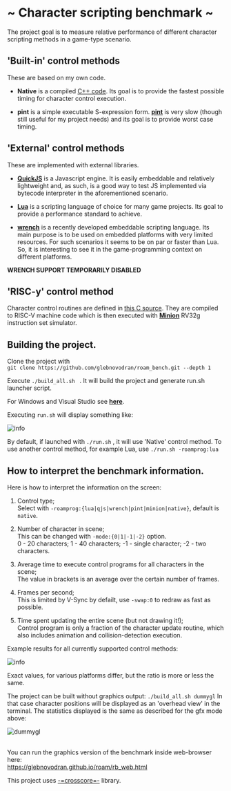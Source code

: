 # ~ Character scripting benchmark ~

The project goal is to measure relative performance of different character scripting methods in a game-type scenario.

## 'Built-in' control methods

These are based on my own code.

- **Native** is a compiled [C++ code](https://github.com/glebnovodran/roam_bench/blob/main/src/roam_ctrl_native.cpp). Its goal is to provide the fastest possible timing for character control execution.

- **pint** is a simple executable S-expression form. [**pint**](https://github.com/glebnovodran/proto-plop/tree/main/pint) is very slow (though still useful for my project needs) and its goal is to provide worst case timing.

## 'External' control methods

These are implemented with external libraries.

- [**QuickJS**](https://bellard.org/quickjs/) is a Javascript engine. It is easily embeddable and relatively lightweight and, as such, is a good way to test JS implemented via bytecode interpreter in the aforementioned scenario.

- [**Lua**](http://www.lua.org/) is a scripting language of choice for many game projects. Its goal to provide a performance standard to achieve.

- [**wrench**](https://github.com/jingoro2112/wrench) is a recently developed embeddable scripting language. Its main purpose is to be used on embedded platforms with very limited resources. For such scenarios it seems to be on par or faster than Lua. So, it is interesting to see it in the game-programming context on different platforms.

**WRENCH SUPPORT TEMPORARILY DISABLED**

## 'RISC-y' control method

Character control routines are defined in [this C source](https://github.com/glebnovodran/roam_bench/blob/main/src/acts/roam.c). They are compiled to RISC-V machine code which is then executed with [**Minion**](https://github.com/schaban/rv_minion) RV32g instruction set simulator.

## Building the project. ##

Clone the project with
<br>```git clone https://github.com/glebnovodran/roam_bench.git --depth 1```

Execute ```./build_all.sh ``` . It will build the project and generate run.sh launcher script.

For Windows and Visual Studio see [**here**](./doc/roam_windows.md).

Executing ```run.sh``` will display something like:

![info](https://glebnovodran.github.io/roam/roam_info.jpg)

By default, if launched with ```./run.sh``` , it will use 'Native' control method. To use another control method, for example Lua, use ```./run.sh -roamprog:lua```

## How to interpret the benchmark information. ###
Here is how to interpret the information on the screen:

1. Control type;
<br>Select with ```-roamprog:{lua|qjs|wrench|pint|minion|native}```, default is ```native```.

2. Number of character in scene;
<br>This can be changed with ```-mode:{0|1|-1|-2}``` option.
<br> 0 - 20 characters; 1 - 40 characters; -1 - single character; -2 - two characters.

3. Average time to execute control programs for all characters in the scene;
<br>The value in brackets is an average over the certain number of frames.

4. Frames per second;
<br>This is limited by V-Sync by defailt, use ```-swap:0``` to redraw as fast as possible.

5. Time spent updating the entire scene (but not drawing it!);
<br>Control program is only a fraction of the character update routine, which also includes animation and collision-detection execution.


Example results for all currently supported control methods:

![info](https://glebnovodran.github.io/roam/roam_all_res.jpg)

Exact values, for various platforms differ, but the ratio is more or less the same.

The project can be built without graphics output: ```./build_all.sh dummygl```
In that case character positions will be displayed as an 'overhead view' in the terminal. The statistics displayed is the same as described for the gfx mode above:

![dummygl](https://glebnovodran.github.io/roam/dummygl_disp.png)
<br><br>

You can run the graphics version of the benchmark inside web-browser here:<br>
https://glebnovodran.github.io/roam/rb_web.html

This project uses [-=crosscore=-](https://github.com/schaban/crosscore_dev) library.
